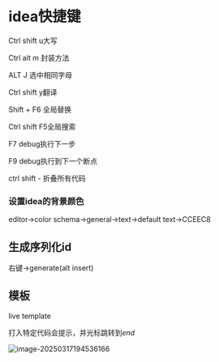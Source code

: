 # idea快捷键



Ctrl shift u大写

Ctrl alt m 封装方法

ALT J 选中相同字母

Ctrl shift y翻译

Shift + F6 全局替换

Ctrl shift F5全局搜索

F7 debug执行下一步

F9 debug执行到下一个断点

ctrl shift - 折叠所有代码

### 设置idea的背景颜色

editor->color schema->general->text->default text->CCEEC8

## 生成序列化id

右键->generate(alt insert)

## 模板

live template

打入特定代码会提示，并光标跳转到$end$

![image-20250317194536166](http://stofu80ry.sabkt.gdipper.com/picture/image-20250317194536166.png)